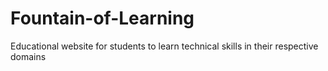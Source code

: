 # Fountain-of-Learning
Educational website for students to learn technical skills in their respective domains
